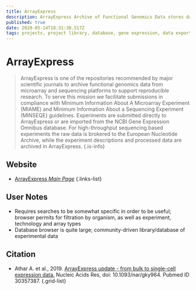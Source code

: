 ```yaml
---
title: ArrayExpress
description: ArrayExpress Archive of Functional Genomics Data stores data from high-throughput functional genomics experiments, and provides these data for reuse to the research community.
published: true
date: 2020-05-14T18:31:38.517Z
tags: projects, project library, database, gene expression, data export
---
```


# ArrayExpress

> ArrayExpress is one of the repositories recommended by major scientific journals to archive functional genomics data from microarray and sequencing platforms to support reproducible research. To serve this mission we facilitate submissions in compliance with Minimum Information About A Microarray Experiment (MIAME) and Minimum Information About a Sequencing Experiment (MINSEQE) guidelines. Experiments are submitted directly to ArrayExpress or are imported from the NCBI Gene Expression Omnibus database. For high-throughput sequencing based experiments the raw data is brokered to the European Nucleotide Archive, while the experiment descriptions and processed data are archived in ArrayExpress.
{.is-info}

## Website

- [ArrayExpress *Main Page*](https://www.ebi.ac.uk/arrayexpress/)
{.links-list}

## User Notes
- Requires searches to be somewhat specific in order to be useful; browser permits for filtration by organism, as well as experiment, technology and array types
- Database browser is quite large; community-driven library/database of experimental data


## Citation

- Athar A. et al., 2019. [ArrayExpress update - from bulk to single-cell expression data.](https://academic.oup.com/nar/article/47/D1/D711/5144130) Nucleic Acids Res, doi: 10.1093/nar/gky964. Pubmed ID 30357387.
{.grid-list}